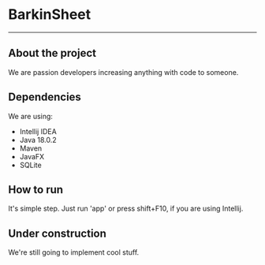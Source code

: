 # BarkinSheet

***

## About the project

We are passion developers increasing anything with code to someone.

## Dependencies

We are using:

* Intellij IDEA
* Java 18.0.2
* Maven
* JavaFX
* SQLite

## How to run

It's simple step. Just run 'app' or press shift+F10, if you are using Intellij.

## Under construction

We're still going to implement cool stuff.